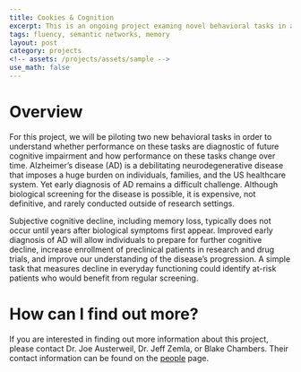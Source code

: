 ```yaml
---
title: Cookies & Cognition
excerpt: This is an ongoing project examing novel behavioral tasks in an aging population
tags: fluency, semantic networks, memory
layout: post
category: projects
<!-- assets: /projects/assets/sample -->
use_math: false
---
```


# Overview

For this project, we will be piloting two new behavioral tasks in order to understand whether performance on these tasks are diagnostic of future cognitive impairment and how performance on these tasks change over time. Alzheimer’s disease (AD) is a debilitating neurodegenerative disease that imposes a huge burden on individuals, families, and the US healthcare system. Yet early diagnosis of AD remains a difficult challenge. Although biological screening for the disease is possible, it is expensive, not definitive, and rarely conducted outside of research settings.

 Subjective cognitive decline, including memory loss, typically does not occur until years after biological symptoms first appear. Improved early diagnosis of AD will allow individuals to prepare for further cognitive decline, increase enrollment of preclinical patients in research and drug trials, and improve our understanding of the disease’s progression. A simple task that measures decline in everyday functioning could identify at-risk patients who would benefit from regular screening. 

# How can I find out more?

If you are interested in finding out more information about this project, please contact Dr. Joe Austerweil, Dr. Jeff Zemla, or Blake Chambers.
Their contact information can be found on the [people](https://alab.psych.wisc.edu/people/) page.